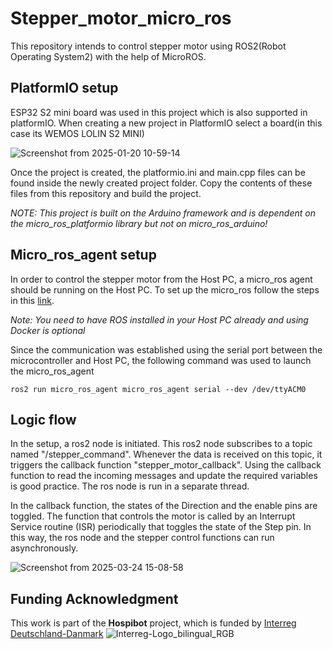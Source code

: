 # Stepper_motor_micro_ros
This repository intends to control stepper motor using ROS2(Robot Operating System2) with the help of MicroROS.

## PlatformIO setup
ESP32 S2 mini board was used in this project which is also supported in platformIO. When creating a new project in PlatformIO select a board(in this case its WEMOS LOLIN S2 MINI)

![Screenshot from 2025-01-20 10-59-14](https://github.com/user-attachments/assets/0aa059e0-3496-4a60-b9c4-3273d2c1c2a8)

Once the project is created, the platformio.ini and main.cpp files can be found inside the newly created project folder. Copy the contents of these files from this repository and build the project.

*NOTE: This project is built on the Arduino framework and is dependent on the micro_ros_platformio library but not on micro_ros_arduino!*

## Micro_ros_agent setup
In order to control the stepper motor from the Host PC, a micro_ros agent should be running on the Host PC. To set up the micro_ros follow the steps in this [link](https://micro.ros.org/docs/tutorials/core/first_application_linux/).

*Note: You need to have ROS installed in your Host PC already and using Docker is optional*

Since the communication was established using  the serial port between the microcontroller and Host PC, the following command was used to launch the micro_ros_agent


```ros2 run micro_ros_agent micro_ros_agent serial --dev /dev/ttyACM0```

## Logic flow
In the setup, a ros2 node is initiated. This ros2 node subscribes to a topic named "/stepper_command". Whenever the data is received on this topic, it triggers the callback function "stepper_motor_callback". Using the callback function to read the incoming messages and update the required variables is good practice. The ros node is run in a separate thread.

In the callback function, the states of the Direction and the enable pins are toggled. The function that controls the motor is called by an Interrupt Service routine (ISR) periodically that toggles the state of the Step pin. In this way, the ros node and the stepper control functions can run asynchronously.

![Screenshot from 2025-03-24 15-08-58](https://github.com/user-attachments/assets/25c1f8fd-a1b5-4772-9d3d-783de29edd23)



## Funding Acknowledgment

This work is part of the **Hospibot** project, which is funded by [Interreg Deutschland-Danmark](https://www.interreg.eu/) 
![Interreg-Logo_bilingual_RGB](https://github.com/user-attachments/assets/40f63064-e2ca-4b7e-877a-a9f98fdd57de)

